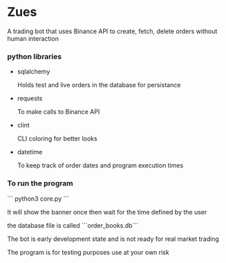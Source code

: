 # Zues 
<p>A trading bot that uses Binance API to create, fetch, delete orders without human interaction </p>

<h3>python libraries</h3>
<ul>
  <li>sqlalchemy <p> Holds test and live orders in the database for persistance </p></li>
  <li>requests<p> To make calls to Binance API </p></li>
  <li>clint<p> CLI coloring for better looks </p></li>
  <li>datetime<p> To keep track of order dates and program execution times </p></li>
</ul>

<h3>To run the program </h3>
```
python3 core.py 
```
<p>It will show the banner once then wait for the time defined by the user</p>

<p>the database file is called ```order_books.db```</p>



<p>The bot is early development state and is not ready for real market trading </p>
<p>The program is for testing purposes use at your own risk </p>

